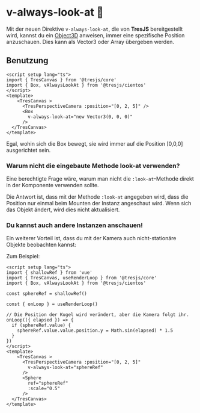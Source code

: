 # v-always-look-at 👀

Mit der neuen Direktive `v-always-look-at`, die von **TresJS** bereitgestellt wird, kannst du ein [Object3D](https://threejs.org/docs/index.html?q=object#api/en/core/Object3D) anweisen, immer eine spezifische Position anzuschauen. Dies kann als Vector3 oder Array übergeben werden.

## Benutzung

```vue{3,9}
<script setup lang="ts">
import { TresCanvas } from '@tresjs/core'
import { Box, vAlwaysLookAt } from '@tresjs/cientos'
</script>
<template>
    <TresCanvas >
      <TresPerspectiveCamera :position="[0, 2, 5]" />
      <Box
        v-always-look-at="new Vector3(0, 0, 0)"
      />
  </TresCanvas>
</template>
```

Egal, wohin sich die Box bewegt, sie wird immer auf die Position [0,0,0] ausgerichtet sein.

### Warum nicht die eingebaute Methode look-at verwenden?

Eine berechtigte Frage wäre, warum man nicht die `:look-at`-Methode direkt in der Komponente verwenden sollte.

Die Antwort ist, dass mit der Methode `:look-at` angegeben wird, dass die Position nur einmal beim Mounten der Instanz angeschaut wird. Wenn sich das Objekt ändert, wird dies nicht aktualisiert.

### Du kannst auch andere Instanzen anschauen!

Ein weiterer Vorteil ist, dass du mit der Kamera auch nicht-stationäre Objekte beobachten kannst:

Zum Beispiel:

```vue{4,6,20,23}
<script setup lang="ts">
import { shallowRef } from 'vue'
import { TresCanvas, useRenderLoop } from '@tresjs/core'
import { Box, vAlwaysLookAt } from '@tresjs/cientos'

const sphereRef = shallowRef()

const { onLoop } = useRenderLoop()

// Die Position der Kugel wird verändert, aber die Kamera folgt ihr.
onLoop(({ elapsed }) => {
  if (sphereRef.value) {
    sphereRef.value.value.position.y = Math.sin(elapsed) * 1.5
  }
})
</script>
<template>
    <TresCanvas >
      <TresPerspectiveCamera :position="[0, 2, 5]"
        v-always-look-at="sphereRef"
      />
      <Sphere
        ref="sphereRef"
        :scale="0.5"
      />
  </TresCanvas>
</template>
```
